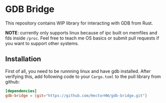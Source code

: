 # GDB Bridge

This repository contains WIP library for interacting with GDB from Rust.

**NOTE**: currently only supports linux because of ipc built on memfiles and fds inside `/proc`. Feel free to teach me OS basics or submit pull requests if you want to support other systems.

## Installation

First of all, you need to be runnning linux and have gdb installed. After verifying this, add following code to your `Cargo.toml` to the pull library from github:

```toml
[dependencies]
gdb-bridge = {git="https://github.com/HectorHW/gdb-bridge.git"}
```
